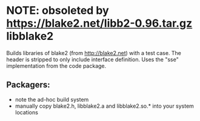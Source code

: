 **NOTE: obsoleted by https://blake2.net/libb2-0.96.tar.gz**
libblake2
=========

Builds libraries of blake2 (from http://blake2.net) with a test case.
The header is stripped to only include interface definition. Uses the "sse"
implementation from the code package.

Packagers:
----------

- note the ad-hoc build system
- manually copy blake2.h, libblake2.a and libblake2.so.\* into your system
  locations
